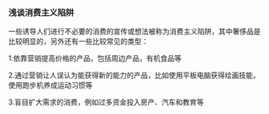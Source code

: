 ### 浅谈消费主义陷阱

一些诱导人们进行不必要的消费的宣传或想法被称为消费主义陷阱，其中奢侈品是比较明显的，另外还有一些比较常见的类型：

1.依靠营销提高价格的产品，包括周边产品，有机食品等

2.通过营销让人误认为能获得新的能力的产品，比如使用平板电脑获得绘画技能，使用跑步机养成运动习惯等

3.盲目扩大需求的消费，例如过多资金投入房产、汽车和教育等